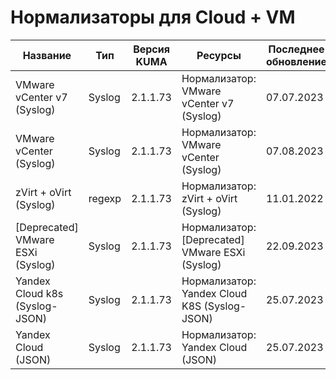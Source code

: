# Нормализаторы для Cloud + VM

|Название                                   |Тип   |Версия KUMA|Ресурсы                                                                                                                                                                         |Последнее обновление|
|-------------------------------------------|------|-----------|--------------------------------------------------------------------------------------------------------------------------------------------------------------------------------|--------------------|
|VMware vCenter v7 (Syslog)                 |Syslog|2.1.1.73   |Нормализатор:  VMware vCenter v7 (Syslog)                                                                                                                                       |07.07.2023          |
|VMware vCenter (Syslog)                    |Syslog|2.1.1.73   |Нормализатор:  VMware vCenter (Syslog)                                                                                                                                          |07.08.2023          |
|zVirt + oVirt (Syslog)                     |regexp|2.1.1.73   |Нормализатор:  zVirt + oVirt (Syslog)                                                                                                                                           |11.01.2022          |
|[Deprecated] VMware ESXi (Syslog)          |Syslog|2.1.1.73   |Нормализатор:  [Deprecated] VMware ESXi (Syslog)                                                                                                                                |22.09.2023          |
|Yandex Cloud k8s (Syslog-JSON)             |Syslog|2.1.1.73   |Нормализатор: Yandex Cloud K8S (Syslog-JSON)                                                                                                                                    |25.07.2023          |
|Yandex Cloud (JSON)            |Syslog|2.1.1.73   |Нормализатор: Yandex Cloud (JSON)                                                                                                                                    |25.07.2023          |
